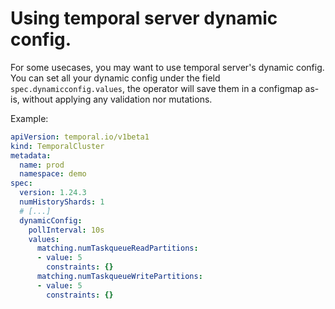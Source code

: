 # Using temporal server dynamic config.

For some usecases, you may want to use temporal server's dynamic config.
You can set all your dynamic config under the field `spec.dynamicconfig.values`, the operator will save them in a configmap as-is, without applying any validation nor mutations.

Example:
```yaml
apiVersion: temporal.io/v1beta1
kind: TemporalCluster
metadata:
  name: prod
  namespace: demo
spec:
  version: 1.24.3
  numHistoryShards: 1
  # [...]
  dynamicConfig:
    pollInterval: 10s
    values:
      matching.numTaskqueueReadPartitions:
      - value: 5
        constraints: {}
      matching.numTaskqueueWritePartitions:
      - value: 5
        constraints: {}
```
